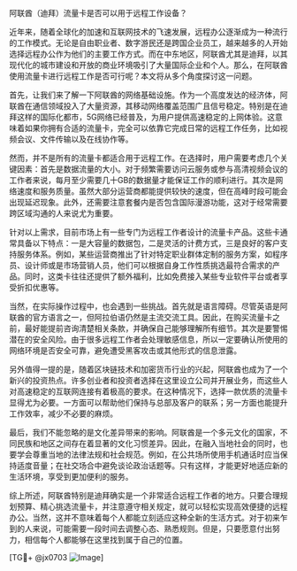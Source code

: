 阿联酋（迪拜）流量卡是否可以用于远程工作设备？

近年来，随着全球化的加速和互联网技术的飞速发展，远程办公逐渐成为一种流行的工作模式。无论是自由职业者、数字游民还是跨国企业员工，越来越多的人开始选择远程办公作为他们的主要工作方式。而在中东地区，阿联酋尤其是迪拜，以其现代化的城市建设和开放的商业环境吸引了大量国际企业和个人。那么，在阿联酋使用流量卡进行远程工作是否可行呢？本文将从多个角度探讨这一问题。

首先，让我们来了解一下阿联酋的网络基础设施。作为一个高度发达的经济体，阿联酋在通信领域投入了大量资源，其移动网络覆盖范围广且信号稳定。特别是在迪拜这样的国际化都市，5G网络已经普及，为用户提供高速稳定的上网体验。这意味着如果你拥有合适的流量卡，完全可以依靠它完成日常的远程工作任务，比如视频会议、文件传输以及在线协作等。

然而，并不是所有的流量卡都适合用于远程工作。在选择时，用户需要考虑几个关键因素：首先是数据流量的大小。对于频繁需要访问云服务或参与高清视频会议的工作者来说，每月至少需要几十GB的数据量才能保证工作的顺利进行。其次是网络速度和服务质量。虽然大部分运营商都能提供较快的速度，但在高峰时段可能会出现延迟现象。此外，还需要注意套餐内是否包含国际漫游功能，这对于经常需要跨区域沟通的人来说尤为重要。

针对以上需求，目前市场上有一些专门为远程工作者设计的流量卡产品。这些卡通常具备以下特点：一是大容量的数据包，二是灵活的计费方式，三是良好的客户支持服务体系。例如，某些运营商推出了针对特定职业群体定制的服务方案，如程序员、设计师或是市场营销人员，他们可以根据自身工作性质挑选最符合需求的产品。同时，这类卡往往还提供了额外福利，比如免费接入某些专业软件平台或者享受折扣优惠等。

当然，在实际操作过程中，也会遇到一些挑战。首先就是语言障碍。尽管英语是阿联酋的官方语言之一，但阿拉伯语仍然是主流交流工具。因此，在购买流量卡之前，最好能提前咨询清楚相关条款，并确保自己能够理解所有细节。其次是要警惕潜在的安全风险。由于很多远程工作者会处理敏感信息，所以一定要确认所使用的网络环境是否安全可靠，避免遭受黑客攻击或其他形式的信息泄露。

另外值得一提的是，随着区块链技术和加密货币行业的兴起，阿联酋也成为了一个新兴的投资热点。许多创业者和投资者选择在这里设立公司并开展业务，而这些人对高速稳定的互联网连接有着极高的要求。在这种情况下，选择一款优质的流量卡显得尤为必要。一方面可以帮助他们保持与总部及客户的联系；另一方面也能提升工作效率，减少不必要的麻烦。

最后，我们不能忽略的是文化差异带来的影响。阿联酋是一个多元文化的国家，不同民族和地区之间存在着显著的文化习惯差异。因此，在融入当地社会的同时，也要学会尊重当地的法律法规和社会规范。例如，在公共场所使用手机通话时应当保持适度音量；在社交场合中避免谈论政治话题等。只有这样，才能更好地适应新的生活环境，享受到更加便利的服务。

综上所述，阿联酋特别是迪拜确实是一个非常适合远程工作者的地方。只要合理规划预算、精心挑选流量卡，并注意遵守相关规定，就可以轻松实现高效便捷的远程办公。当然，这并不意味着每个人都能立刻适应这种全新的生活方式。对于初来乍到的人来说，可能需要一段时间去调整心态、熟悉规则。但是，只要愿意付出努力，相信每个人都能够在这里找到属于自己的位置。

[TG💪+ @jx0703 ![Image](https://github.com/user-attachments/assets/dbca1d08-cadb-493c-b0ec-ad6f7a83f270)]